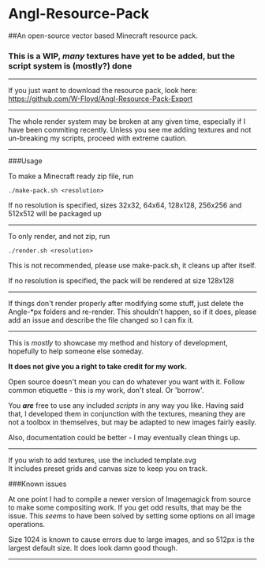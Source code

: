 # Angl-Resource-Pack
##An open-source vector based Minecraft resource pack.
### This is a WIP, *many* textures have yet to be added, but the script system is (mostly?) done
***
If you just want to download the resource pack, look here: https://github.com/W-Floyd/Angl-Resource-Pack-Export

***

The whole render system may be broken at any given time, especially if I have been commiting recently. Unless you see me adding textures and not un-breaking my scripts, proceed with extreme caution.

***

###Usage

To make a Minecraft ready zip file, run

	./make-pack.sh <resolution>
	
If no resolution is specified, sizes 32x32, 64x64, 128x128, 256x256 and 512x512 will be packaged up

***

To only render, and not zip, run

	./render.sh <resolution>
	
This is not recommended, please use make-pack.sh, it cleans up after itself.
	
If no resolution is specified, the pack will be rendered at size 128x128

***

If things don't render properly after modifying some stuff, just delete the Angle-*px folders and re-render. This shouldn't happen, so if it does, please add an issue and describe the file changed so I can fix it.

***

This is *mostly* to showcase my method and history of development, hopefully to help someone else someday.

**It does not give you a right to take credit for my work.**

Open source doesn't mean you can do whatever you want with it. Follow common etiquette - this is my work, don't steal. Or 'borrow'.

You ***are*** free to use any included *scripts* in any way you like.
Having said that, I developed them in conjunction with the textures, meaning they are not a toolbox in themselves, but may be adapted to new images fairly easily.

Also, documentation could be better - I may eventually clean things up.

***

If you wish to add textures, use the included template.svg  
It includes preset grids and canvas size to keep you on track.

###Known issues

At one point I had to compile a newer version of Imagemagick from source to make some compositing work. If you get odd results, that may be the issue. This *seems* to have been solved by setting some options on all image operations.

Size 1024 is known to cause errors due to large images, and so 512px is the largest default size. It does look damn good though.

***

